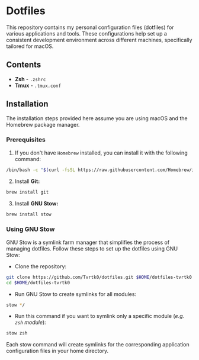 # Dotfiles

This repository contains my personal configuration files (dotfiles) for various applications and tools. These configurations help set up a consistent development environment across different machines, specifically tailored for macOS.

## Contents
- **Zsh** - `.zshrc`
- **Tmux** - `.tmux.conf`

## Installation

The installation steps provided here assume you are using macOS and the Homebrew package manager.

### Prerequisites

1. If you don't have `Homebrew` installed, you can install it with the following command:
``` zsh
/bin/bash -c "$(curl -fsSL https://raw.githubusercontent.com/Homebrew/install/HEAD/install.sh)"
```

2. Install **Git:**
``` zsh
brew install git
```

3. Install **GNU Stow:**
``` zsh
brew install stow
```

### Using GNU Stow

GNU Stow is a symlink farm manager that simplifies the process of managing dotfiles. Follow these steps to set up the dotfiles using GNU Stow:

- Clone the repository:
``` zsh
git clone https://github.com/Tvrtk0/dotfiles.git $HOME/dotfiles-tvrtk0
cd $HOME/dotfiles-tvrtk0
```

- Run GNU Stow to create symlinks for all modules:
``` zsh
stow */
```

- Run this command if you want to symlink only a specific module (*e.g. `zsh` module*):
``` zsh
stow zsh
```

Each stow command will create symlinks for the corresponding application configuration files in your home directory.

